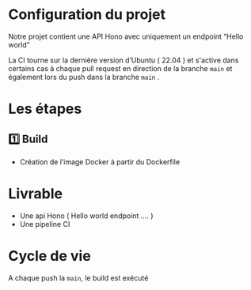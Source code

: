 # Configuration du projet

Notre projet contient une API Hono avec uniquement un endpoint “Hello world”

La CI tourne sur la dernière version d’Ubuntu ( 22.04 ) et s'active dans certains cas à chaque pull request en direction de la branche `main` et également lors du push dans la branche `main` .

# Les étapes

## 1️⃣ Build

- Création de l’image Docker à partir du Dockerfile

# Livrable

- Une api Hono ( Hello world endpoint …. )
- Une pipeline CI

# Cycle de vie

A chaque push la `main`,  le build est exécuté
